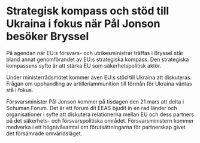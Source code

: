 # Strategisk kompass och stöd till Ukraina i fokus när Pål Jonson besöker Bryssel

På agendan när EU:s försvars- och utrikesministrar träffas i Bryssel står bland annat genomförandet av EU:s strategiska kompass. Den strategiska kompassens syfte är att stärka EU som säkerhetspolitisk aktör.

Under ministerrådsmötet kommer även EU:s stöd till Ukraina att diskuteras. Frågan om upphandling av artilleriammunition till förmån för Ukraina väntas stå i fokus.

Försvarsminister Pål Jonson kommer på tisdagen den 21 mars att delta i Schuman Forum. Det är ett forum dit EEAS bjudit in en rad länder och organisationer i syfte att diskutera relationerna mellan EU och dess partners på det säkerhets- och försvarspolitiska området. Försvarsministern kommer medverka i ett högnivåsamtal om förutsättningarna för partnerskap givet det försämrade omvärldsläget.
